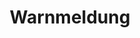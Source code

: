 ---
layout: article
title: Warnmeldung
description: 
  - Mit diesem Template können Sie große Fehlermeldungen auf einem Bildschirm ausgeben. Wann immer ein Problem besteht, Sie bekommen es mit!
lang: de
weight: 500
isDraft: true
ref: Warning_Message
category:
  - Warning
image: Warning_Message_DE.png
download: Warning_Message_DE.pbmx
overview_description:
overview_benefits:
overview_data_sources:
---
